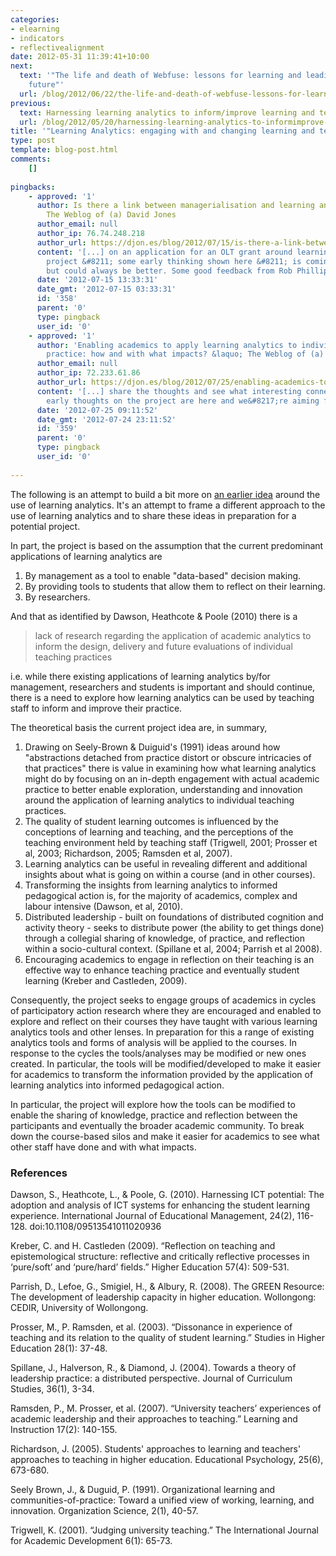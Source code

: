 ```yaml
---
categories:
- elearning
- indicators
- reflectivealignment
date: 2012-05-31 11:39:41+10:00
next:
  text: '"The life and death of Webfuse: lessons for learning and leading into the
    future"'
  url: /blog/2012/06/22/the-life-and-death-of-webfuse-lessons-for-learning-and-leading-into-the-future/
previous:
  text: Harnessing learning analytics to inform/improve learning and teaching
  url: /blog/2012/05/20/harnessing-learning-analytics-to-informimprove-learning-and-teaching/
title: '"Learning Analytics: engaging with and changing learning and teaching"'
type: post
template: blog-post.html
comments:
    []
    
pingbacks:
    - approved: '1'
      author: Is there a link between managerialisation and learning analytics? &laquo;
        The Weblog of (a) David Jones
      author_email: null
      author_ip: 76.74.248.218
      author_url: https://djon.es/blog/2012/07/15/is-there-a-link-between-managerialisation-and-learning-analytics/
      content: '[...] on an application for an OLT grant around learning analytics. The
        project &#8211; some early thinking shown here &#8211; is coming together nicely,
        but could always be better. Some good feedback from Rob Phillips [...]'
      date: '2012-07-15 13:33:31'
      date_gmt: '2012-07-15 03:33:31'
      id: '358'
      parent: '0'
      type: pingback
      user_id: '0'
    - approved: '1'
      author: 'Enabling academics to apply learning analytics to individual pedagogical
        practice: how and with what impacts? &laquo; The Weblog of (a) David Jones'
      author_email: null
      author_ip: 72.233.61.86
      author_url: https://djon.es/blog/2012/07/25/enabling-academics-to-apply-learning-analytics-to-individual-pedagogical-practice-how-and-with-what-impacts/
      content: '[...] share the thoughts and see what interesting connections arise. Some
        early thoughts on the project are here and we&#8217;re aiming for OLT [...]'
      date: '2012-07-25 09:11:52'
      date_gmt: '2012-07-24 23:11:52'
      id: '359'
      parent: '0'
      type: pingback
      user_id: '0'
    
---
```

The following is an attempt to build a bit more on [an earlier idea](/blog/2012/05/20/harnessing-learning-analytics-to-informimprove-learning-and-teaching/) around the use of learning analytics. It's an attempt to frame a different approach to the use of learning analytics and to share these ideas in preparation for a potential project.

In part, the project is based on the assumption that the current predominant applications of learning analytics are

1. By management as a tool to enable "data-based" decision making.
2. By providing tools to students that allow them to reflect on their learning.
3. By researchers.

And that as identified by Dawson, Heathcote & Poole (2010) there is a

> lack of research regarding the application of academic analytics to inform the design, delivery and future evaluations of individual teaching practices

i.e. while there existing applications of learning analytics by/for management, researchers and students is important and should continue, there is a need to explore how learning analytics can be used by teaching staff to inform and improve their practice.

The theoretical basis the current project idea are, in summary,

1. Drawing on Seely-Brown & Duiguid's (1991) ideas around how "abstractions detached from practice distort or obscure intricacies of that practices" there is value in examining how what learning analytics might do by focusing on an in-depth engagement with actual academic practice to better enable exploration, understanding and innovation around the application of learning analytics to individual teaching practices.
2. The quality of student learning outcomes is influenced by the conceptions of learning and teaching, and the perceptions of the teaching environment held by teaching staff (Trigwell, 2001; Prosser et al, 2003; Richardson, 2005; Ramsden et al, 2007).
3. Learning analytics can be useful in revealing different and additional insights about what is going on within a course (and in other courses).
4. Transforming the insights from learning analytics to informed pedagogical action is, for the majority of academics, complex and labour intensive (Dawson, et al, 2010).
5. Distributed leadership - built on foundations of distributed cognition and activity theory - seeks to distribute power (the ability to get things done) through a collegial sharing of knowledge, of practice, and reflection within a socio-cultural context. (Spillane et al, 2004; Parrish et al 2008).
6. Encouraging academics to engage in reflection on their teaching is an effective way to enhance teaching practice and eventually student learning (Kreber and Castleden, 2009).

Consequently, the project seeks to engage groups of academics in cycles of participatory action research where they are encouraged and enabled to explore and reflect on their courses they have taught with various learning analytics tools and other lenses. In preparation for this a range of existing analytics tools and forms of analysis will be applied to the courses. In response to the cycles the tools/analyses may be modified or new ones created. In particular, the tools will be modified/developed to make it easier for academics to transform the information provided by the application of learning analytics into informed pedagogical action.

In particular, the project will explore how the tools can be modified to enable the sharing of knowledge, practice and reflection between the participants and eventually the broader academic community. To break down the course-based silos and make it easier for academics to see what other staff have done and with what impacts.

### References

Dawson, S., Heathcote, L., & Poole, G. (2010). Harnessing ICT potential: The adoption and analysis of ICT systems for enhancing the student learning experience. International Journal of Educational Management, 24(2), 116-128. doi:10.1108/09513541011020936

Kreber, C. and H. Castleden (2009). “Reflection on teaching and epistemological structure: reflective and critically reflective processes in ‘pure/soft’ and ‘pure/hard’ fields.” Higher Education 57(4): 509-531.

Parrish, D., Lefoe, G., Smigiel, H., & Albury, R. (2008). The GREEN Resource: The development of leadership capacity in higher education. Wollongong: CEDIR, University of Wollongong.

Prosser, M., P. Ramsden, et al. (2003). “Dissonance in experience of teaching and its relation to the quality of student learning.” Studies in Higher Education 28(1): 37-48.

Spillane, J., Halverson, R., & Diamond, J. (2004). Towards a theory of leadership practice: a distributed perspective. Journal of Curriculum Studies, 36(1), 3-34.

Ramsden, P., M. Prosser, et al. (2007). “University teachers’ experiences of academic leadership and their approaches to teaching.” Learning and Instruction 17(2): 140-155.

Richardson, J. (2005). Students' approaches to learning and teachers' approaches to teaching in higher education. Educational Psychology, 25(6), 673-680.

Seely Brown, J., & Duguid, P. (1991). Organizational learning and communities-of-practice: Toward a unified view of working, learning, and innovation. Organization Science, 2(1), 40-57.

Trigwell, K. (2001). “Judging university teaching.” The International Journal for Academic Development 6(1): 65-73.
